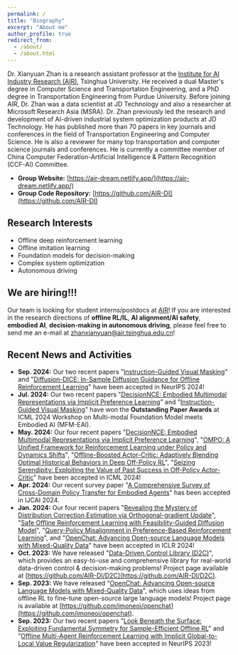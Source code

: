 ```yaml
---
permalink: /
title: "Biography"
excerpt: "About me"
author_profile: true
redirect_from: 
  - /about/
  - /about.html
---
```


Dr. Xianyuan Zhan is a research assistant professor at the [Institute for AI Industry Research (AIR)](https://air.tsinghua.edu.cn), Tsinghua University. He received a dual Master's degree in Computer Science and Transportation Engineering, and a PhD degree in Transportation Engineering from Purdue University. Before joining AIR, Dr. Zhan was a data scientist at JD Technology and also a researcher at Microsoft Research Asia (MSRA). Dr. Zhan previously led the research and development of AI-driven industrial system optimization products at JD Technology. He has published more than 70 papers in key journals and conferences in the field of Transportation Engineering and Computer Science. He is also a reviewer for many top transportation and computer science journals and conferences. He is currently a committee member of China Computer Federation-Artificial Intelligence & Pattern Recognition (CCF-AI) Committee. 

* <b>Group Website:</b> [https://air-dream.netlify.app/](https://air-dream.netlify.app/)
* <b>Group Code Repository:</b> [https://github.com/AIR-DI](https://github.com/AIR-DI)

Research Interests
---
* Offline deep reinforcement learning
* Offline imitation learning
* Foundation models for decision-making
* Complex system optimization
* Autonomous driving


We are hiring!!!
---
Our team is looking for student interns/postdocs at [AIR](https://air.tsinghua.edu.cn)! If you are interested in the research directions of **offline RL/IL**, **AI alignment/AI safety**, **embodied AI**, **decision-making in autonomous driving**, please feel free to send me an e-mail at [zhanxianyuan@air.tsinghua.edu.cn](mailto:zhanxianyuan@air.tsinghua.edu.cn)!


Recent News and Activities
---
* <b>Sep. 2024:</b> Our two recent papers "[Instruction-Guided Visual Masking](http://zhanxianyuan.xyz/publication/2024-IVM)" and "[Diffusion-DICE: In-Sample Diffusion Guidance for Offline Reinforcement Learning](http://zhanxianyuan.xyz/publication/2024-DiffDice)" have been accepted in NeurIPS 2024!
* <b>Jul. 2024:</b> Our two recent papers "[DecisionNCE: Embodied Multimodal Representations via Implicit Preference Learning](http://zhanxianyuan.xyz/publication/2024-decisionNCE)" and "[Instruction-Guided Visual Masking](http://zhanxianyuan.xyz/publication/2024-IVM)" have won the <b>Outstanding Paper Awards</b> at ICML 2024 Workshop on Multi-modal Foundation Model meets Embodied AI (MFM-EAI).
* <b>May. 2024:</b> Our four recent papers "[DecisionNCE: Embodied Multimodal Representations via Implicit Preference Learning](http://zhanxianyuan.xyz/publication/2024-decisionNCE)", "[OMPO: A Unified Framework for Reinforcement Learning under Policy and Dynamics Shifts](http://zhanxianyuan.xyz/publication/2024-OMPO)", "[Offline-Boosted Actor-Critic: Adaptively Blending Optimal Historical Behaviors in Deep Off-Policy RL](http://zhanxianyuan.xyz/publication/2024-OBAC)", "[Seizing Serendipity: Exploiting the Value of Past Success in Off-Policy Actor-Critic](http://zhanxianyuan.xyz/publication/2024-BEE)" have been accepted in ICML 2024!
* <b>Apr. 2024:</b> Our recent survey paper "[A Comprehensive Survey of Cross-Domain Policy Transfer for Embodied Agents](http://zhanxianyuan.xyz/publication/2024-cross_domain)" has been accepted in IJCAI 2024.
* <b>Jan. 2024:</b> Our four recent papers "[Revealing the Mystery of Distribution Correction Estimation via Orthogonal-gradient Update](http://zhanxianyuan.xyz/publication/2024-ODICE)", "[Safe Offline Reinforcement Learning with Feasibility-Guided Diffusion Model](http://zhanxianyuan.xyz/publication/2024-FISOR)", "[Query-Policy Misalignment in Preference-Based Reinforcement Learning](http://zhanxianyuan.xyz/publication/2024-QPA)", and "[OpenChat: Advancing Open-source Language Models with Mixed-Quality Data](http://zhanxianyuan.xyz/publication/2024-OpenChat)" have been accepted in ICLR 2024!
* <b>Oct. 2023:</b> We have released "[Data-Driven Control Library (D2C)](http://zhanxianyuan.xyz/project/2023-d2c)", which provides an easy-to-use and comprehensive library for real-world data-driven control & decision-making problems! Project page available at [https://github.com/AIR-DI/D2C](https://github.com/AIR-DI/D2C).
* <b>Sep. 2023:</b> We have released "[OpenChat: Advancing Open-source Language Models with Mixed-Quality Data](http://zhanxianyuan.xyz/publication/2023-OpenChat)", which uses ideas from offline RL to fine-tune open-source large language models! Project page is available at [https://github.com/imoneoi/openchat](https://github.com/imoneoi/openchat).
* <b>Sep. 2023:</b> Our two recent papers "[Look Beneath the Surface: Exploiting Fundamental Symmetry for Sample-Efficient Offline RL](http://zhanxianyuan.xyz/publication/2023-TSRL)" and "[Offline Multi-Agent Reinforcement Learning with Implicit Global-to-Local Value Regularization](http://zhanxianyuan.xyz/publication/2023-OMIGA)" have been accepted in NeurIPS 2023!